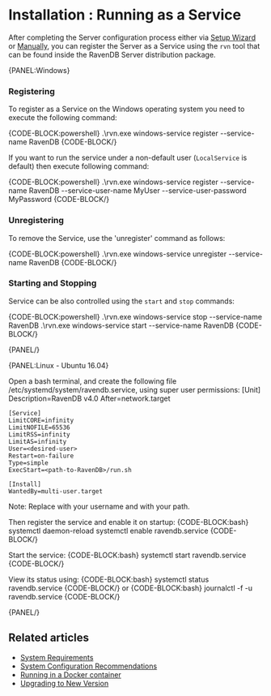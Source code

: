# Installation : Running as a Service

After completing the Server configuration process either via [Setup Wizard](../../start/installation/setup-wizard) or [Manually](../../start/installation/manual), you can register the Server as a Service using the `rvn` tool that can be found inside the RavenDB Server distribution package.

{PANEL:Windows}

### Registering

To register as a Service on the Windows operating system you need to execute the following command:

{CODE-BLOCK:powershell}
.\rvn.exe windows-service register --service-name RavenDB
{CODE-BLOCK/}

If you want to run the service under a non-default user (`LocalService` is default) then execute following command:

{CODE-BLOCK:powershell}
.\rvn.exe windows-service register --service-name RavenDB --service-user-name MyUser --service-user-password MyPassword
{CODE-BLOCK/}

### Unregistering

To remove the Service, use the 'unregister' command as follows:

{CODE-BLOCK:powershell}
.\rvn.exe windows-service unregister --service-name RavenDB
{CODE-BLOCK/}

### Starting and Stopping

Service can be also controlled using the `start` and `stop` commands:

{CODE-BLOCK:powershell}
.\rvn.exe windows-service stop --service-name RavenDB
.\rvn.exe windows-service start --service-name RavenDB
{CODE-BLOCK/}

{PANEL/}

{PANEL:Linux - Ubuntu 16.04}

Open a bash terminal, and create the following file /etc/systemd/system/ravendb.service, using super user permissions:
    [Unit]
    Description=RavenDB v4.0
    After=network.target

    [Service]
    LimitCORE=infinity
    LimitNOFILE=65536
    LimitRSS=infinity
    LimitAS=infinity
    User=<desired-user>
    Restart=on-failure
    Type=simple
    ExecStart=<path-to-RavenDB>/run.sh

    [Install]
    WantedBy=multi-user.target

Note: Replace <desired-user> with your username and <path-to-RavenDB> with your path.

Then register the service and enable it on startup:
{CODE-BLOCK:bash}
systemctl daemon-reload
systemctl enable ravendb.service
{CODE-BLOCK/}

Start the service:
{CODE-BLOCK:bash}
systemctl start ravendb.service
{CODE-BLOCK/}

View its status using:
{CODE-BLOCK:bash}
systemctl status ravendb.service
{CODE-BLOCK/}
or
{CODE-BLOCK:bash}
journalctl -f -u ravendb.service
{CODE-BLOCK/}

{PANEL/}

## Related articles

- [System Requirements](../../start/installation/system-requirements)
- [System Configuration Recommendations](../../start/installation/system-configuration-recommendations)
- [Running in a Docker container](../../start/installation/running-in-docker-container)
- [Upgrading to New Version](../../start/installation/upgrading-to-new-version)
